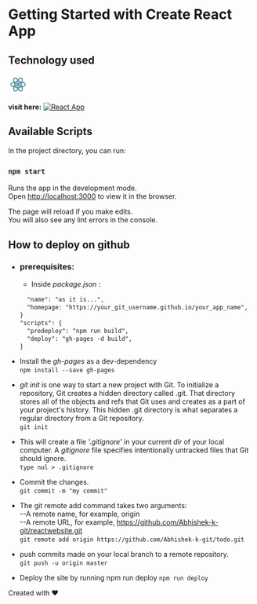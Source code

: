 # Getting Started with Create React App

## Technology used
<a href="#"> <img alt="React" src="https://github.com/Abhishek-k-git/image/blob/main/react.png" width="40" height="40" /> </a>

**visit here:** <a href="https://abhishek-k-git.github.io/reactwebsite/"><img alt="React App" src="https://www.google.com/search?q=git+icon&client=opera&hs=SqL&tbm=isch&source=iu&ictx=1&fir=Kq4l3mSBVj08zM%252CH8p6HHzcTglWAM%252C_&vet=1&usg=AI4_-kT5INULwcaZllUGe01X_iOmq72OsA&sa=X&ved=2ahUKEwjNkqbMtcXtAhUGX30KHaKLAjoQ9QF6BAgDEAE#imgrc=Kq4l3mSBVj08zM" width="20" height="20" style="margin-right:20px;" /></a>

## Available Scripts

In the project directory, you can run:

### `npm start`

Runs the app in the development mode.\
Open [http://localhost:3000](http://localhost:3000) to view it in the browser.

The page will reload if you make edits.\
You will also see any lint errors in the console.

## How to deploy on github <br>
- ### prerequisites:
  - Inside *package.json* :
  ```{
    "name": "as it is...",
    "homepage: "https://your_git_username.github.io/your_app_name",
  }
  "scripts": {
    "predeploy": "npm run build",
    "deploy": "gh-pages -d build",
  }
  
- Install the *gh-pages* as a dev-dependency<br>
```npm install --save gh-pages```<br>

- *git init* is one way to start a new project with Git. To initialize a repository, Git creates a hidden directory called .git. That directory stores all of the objects and refs that Git uses and creates as a part of your project's history. This hidden .git directory is what separates a regular directory from a Git repository.<br>
```git init```  <br>

- This will create a file *'.gitignore'* in your current *dir* of your local computer. A *gitignore* file specifies intentionally untracked files that Git should ignore. <br>
```type nul > .gitignore``` <br>

- Commit the changes. <br>
```git commit -m "my commit"``` <br>

- The git remote add command takes two arguments: <br>
  --A remote name, for example, origin <br>
  --A remote URL, for example, https://github.com/Abhishek-k-git/reactwebsite.git <br>
  ```git remote add origin https://github.com/Abhishek-k-git/todo.git``` <br>
  
- push commits made on your local branch to a remote repository. <br>
```git push -u origin master``` <br>

- Deploy the site by running npm run deploy
```npm run deploy```

Created with :heart:
